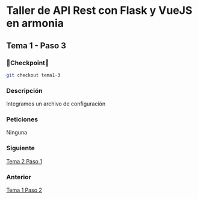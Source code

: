 # Taller de API Rest con Flask y VueJS en armonia

## Tema 1 - Paso 3

### 🎈Checkpoint🎈

```bash
git checkout tema1-3
```

### Descripción

Integramos un archivo de configuración

### Peticiones

Ninguna

### Siguiente

[Tema 2 Paso 1](https://github.com/tanrax/workshop-flask-with-vuejs/tree/tema2-1)

### Anterior

[Tema 1 Paso 2](https://github.com/tanrax/workshop-flask-with-vuejs/tree/tema1-2)
